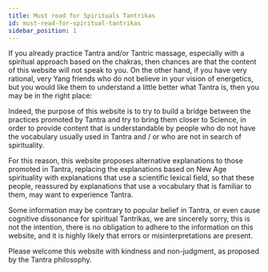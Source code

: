 ```yaml
---
title: Must read for Spirituals Tantrikas
id: must-read-for-spiritual-tantrikas
sidebar_position: 1
---
```


If you already practice Tantra and/or Tantric massage, especially with a spiritual approach based on the chakras, then chances are that the content of this website will not speak to you. On the other hand, if you have very rational, very Yang friends who do not believe in your vision of energetics, but you would like them to understand a little better what Tantra is, then you may be in the right place:

Indeed, the purpose of this website is to try to build a bridge between the practices promoted by Tantra and try to bring them closer to Science, in order to provide content that is understandable by people who do not have the vocabulary usually used in Tantra and / or who are not in search of spirituality.

For this reason, this website proposes alternative explanations to those promoted in Tantra, replacing the explanations based on New Age spirituality with explanations that use a scientific lexical field, so that these people, reassured by explanations that use a vocabulary that is familiar to them, may want to experience Tantra.

Some information may be contrary to popular belief in Tantra, or even cause cognitive dissonance for spiritual Tantrikas, we are sincerely sorry, this is not the intention, there is no obligation to adhere to the information on this website, and it is highly likely that errors or misinterpretations are present.

Please welcome this website with kindness and non-judgment, as proposed by the Tantra philosophy.
